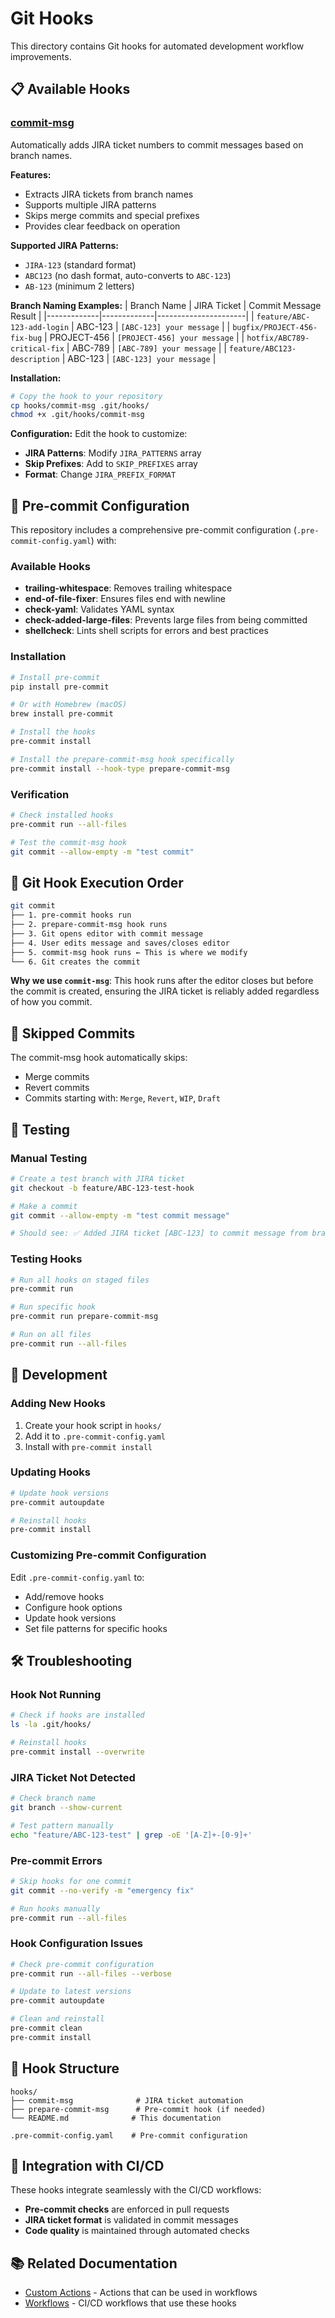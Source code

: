 # Git Hooks

This directory contains Git hooks for automated development workflow improvements.

## 📋 Available Hooks

### [commit-msg](commit-msg)

Automatically adds JIRA ticket numbers to commit messages based on branch names.

**Features:**
- Extracts JIRA tickets from branch names
- Supports multiple JIRA patterns
- Skips merge commits and special prefixes
- Provides clear feedback on operation

**Supported JIRA Patterns:**
- `JIRA-123` (standard format)
- `ABC123` (no dash format, auto-converts to `ABC-123`)
- `AB-123` (minimum 2 letters)

**Branch Naming Examples:**
| Branch Name | JIRA Ticket | Commit Message Result |
|-------------|-------------|----------------------|
| `feature/ABC-123-add-login` | ABC-123 | `[ABC-123] your message` |
| `bugfix/PROJECT-456-fix-bug` | PROJECT-456 | `[PROJECT-456] your message` |
| `hotfix/ABC789-critical-fix` | ABC-789 | `[ABC-789] your message` |
| `feature/ABC123-description` | ABC-123 | `[ABC-123] your message` |

**Installation:**
```bash
# Copy the hook to your repository
cp hooks/commit-msg .git/hooks/
chmod +x .git/hooks/commit-msg
```

**Configuration:**
Edit the hook to customize:
- **JIRA Patterns**: Modify `JIRA_PATTERNS` array
- **Skip Prefixes**: Add to `SKIP_PREFIXES` array
- **Format**: Change `JIRA_PREFIX_FORMAT`

## 🔧 Pre-commit Configuration

This repository includes a comprehensive pre-commit configuration (`.pre-commit-config.yaml`) with:

### Available Hooks

- **trailing-whitespace**: Removes trailing whitespace
- **end-of-file-fixer**: Ensures files end with newline
- **check-yaml**: Validates YAML syntax
- **check-added-large-files**: Prevents large files from being committed
- **shellcheck**: Lints shell scripts for errors and best practices

### Installation

```bash
# Install pre-commit
pip install pre-commit

# Or with Homebrew (macOS)
brew install pre-commit

# Install the hooks
pre-commit install

# Install the prepare-commit-msg hook specifically
pre-commit install --hook-type prepare-commit-msg
```

### Verification

```bash
# Check installed hooks
pre-commit run --all-files

# Test the commit-msg hook
git commit --allow-empty -m "test commit"
```

## 🔄 Git Hook Execution Order

```bash
git commit
├── 1. pre-commit hooks run
├── 2. prepare-commit-msg hook runs
├── 3. Git opens editor with commit message
├── 4. User edits message and saves/closes editor
├── 5. commit-msg hook runs ← This is where we modify
└── 6. Git creates the commit
```

**Why we use `commit-msg`**: This hook runs after the editor closes but before the commit is created, ensuring the JIRA ticket is reliably added regardless of how you commit.

## 🚫 Skipped Commits

The commit-msg hook automatically skips:
- Merge commits
- Revert commits
- Commits starting with: `Merge`, `Revert`, `WIP`, `Draft`

## 🧪 Testing

### Manual Testing

```bash
# Create a test branch with JIRA ticket
git checkout -b feature/ABC-123-test-hook

# Make a commit
git commit --allow-empty -m "test commit message"

# Should see: ✅ Added JIRA ticket [ABC-123] to commit message from branch: feature/ABC-123-test-hook
```

### Testing Hooks

```bash
# Run all hooks on staged files
pre-commit run

# Run specific hook
pre-commit run prepare-commit-msg

# Run on all files
pre-commit run --all-files
```

## 🔧 Development

### Adding New Hooks

1. Create your hook script in `hooks/`
2. Add it to `.pre-commit-config.yaml`
3. Install with `pre-commit install`

### Updating Hooks

```bash
# Update hook versions
pre-commit autoupdate

# Reinstall hooks
pre-commit install
```

### Customizing Pre-commit Configuration

Edit `.pre-commit-config.yaml` to:
- Add/remove hooks
- Configure hook options
- Update hook versions
- Set file patterns for specific hooks

## 🛠️ Troubleshooting

### Hook Not Running

```bash
# Check if hooks are installed
ls -la .git/hooks/

# Reinstall hooks
pre-commit install --overwrite
```

### JIRA Ticket Not Detected

```bash
# Check branch name
git branch --show-current

# Test pattern manually
echo "feature/ABC-123-test" | grep -oE '[A-Z]+-[0-9]+'
```

### Pre-commit Errors

```bash
# Skip hooks for one commit
git commit --no-verify -m "emergency fix"

# Run hooks manually
pre-commit run --all-files
```

### Hook Configuration Issues

```bash
# Check pre-commit configuration
pre-commit run --all-files --verbose

# Update to latest versions
pre-commit autoupdate

# Clean and reinstall
pre-commit clean
pre-commit install
```

## 📁 Hook Structure

```
hooks/
├── commit-msg              # JIRA ticket automation
├── prepare-commit-msg      # Pre-commit hook (if needed)
└── README.md              # This documentation

.pre-commit-config.yaml    # Pre-commit configuration
```

## 🔗 Integration with CI/CD

These hooks integrate seamlessly with the CI/CD workflows:

- **Pre-commit checks** are enforced in pull requests
- **JIRA ticket format** is validated in commit messages
- **Code quality** is maintained through automated checks

## 📚 Related Documentation

- [Custom Actions](../.github/actions/README.md) - Actions that can be used in workflows
- [Workflows](../.github/workflows/README.md) - CI/CD workflows that use these hooks
